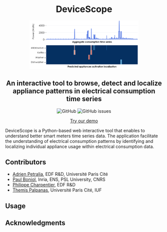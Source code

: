 <h1 align="center">DeviceScope</h1>

<p align="center">
<img width="350" src="./Figures/logo.png"/>
</p>

<h2 align="center">An interactive tool to browse, detect and localize appliance patterns in electrical consumption time series</h2>

<div align="center">
<p>
<img alt="GitHub" src="https://img.shields.io/github/license/boniolp/whichdevice"> <img alt="GitHub issues" src="https://img.shields.io/github/issues/boniolp/whichdevice">
</p>
</div>

<p align="center"><a href="https://whichdevice.streamlit.app/">Try our demo</a></p>

DeviceScope is a Python-based web interactive tool that enables to understand better smart meters time series data.
The application facilitate the understanding of electrical consumption patterns by identifying and localizing individual appliance usage within electrical consumption data.


## Contributors

* [Adrien Petralia](https://adrienpetralia.github.io/), EDF R&D, Université Paris Cité
* [Paul Boniol](https://boniolp.github.io/), Inria, ENS, PSL University, CNRS
* [Philippe Charpentier](https://www.researchgate.net/profile/Philippe-Charpentier), EDF R&D
* [Themis Palpanas](https://helios2.mi.parisdescartes.fr/~themisp/), Université Paris Cité, IUF

## Usage

## Acknowledgments
